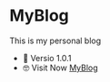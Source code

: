 # MyBlog
This is my personal blog

- 🤔 Versio 1.0.1
- 🤓 Visit Now  [MyBlog](https://github.com/AaronTian2001/MyBlog)
